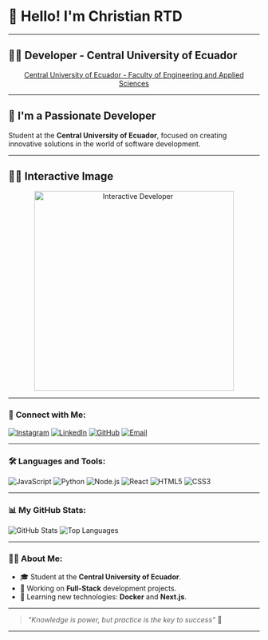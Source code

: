# 👋 **Hello! I'm Christian RTD**

---

## 👨‍💻 **Developer - Central University of Ecuador**  
<p align="center">
   <a href="https://www.uce.edu.ec/web/fing/" target="_blank">
      Central University of Ecuador - Faculty of Engineering and Applied Sciences
   </a>
</p>

---

## 🚀 **I'm a Passionate Developer**  
Student at the **Central University of Ecuador**, focused on creating innovative solutions in the world of software development.

---

## 👨‍💻 **Interactive Image**  
<p align="center">
   <img src="https://media.giphy.com/media/13HgwGsXF0aiGY/giphy.gif" alt="Interactive Developer" width="400">
</p>

---

### 🔗 **Connect with Me**:
[![Instagram](https://img.shields.io/badge/Instagram-%23E4405F.svg?style=flat&logo=instagram&logoColor=white)](https://instagram.com/ChristianRTD)
[![LinkedIn](https://img.shields.io/badge/LinkedIn-%230077B5.svg?style=flat&logo=linkedin&logoColor=white)](https://www.linkedin.com/in/christian-tapia-55a4702a2/)
[![GitHub](https://img.shields.io/badge/GitHub-%23121011.svg?style=flat&logo=github&logoColor=white)](https://github.com/ChristianRTD)
[![Email](https://img.shields.io/badge/Email-%23D14836.svg?style=flat&logo=gmail&logoColor=white)](mailto:crtapia@uce.edu.ec)




---

### 🛠 **Languages and Tools**:
![JavaScript](https://img.shields.io/badge/JavaScript-%23323330.svg?style=flat&logo=javascript&logoColor=%23F7DF1E)
![Python](https://img.shields.io/badge/Python-3670A0?style=flat&logo=python&logoColor=ffdd54)
![Node.js](https://img.shields.io/badge/Node.js-339933?style=flat&logo=node.js&logoColor=white)
![React](https://img.shields.io/badge/React-%2320232a.svg?style=flat&logo=react&logoColor=%2361DAFB)
![HTML5](https://img.shields.io/badge/HTML5-%23E34F26.svg?style=flat&logo=html5&logoColor=white)
![CSS3](https://img.shields.io/badge/CSS3-%231572B6.svg?style=flat&logo=css3&logoColor=white)

---

### 📊 **My GitHub Stats**:
![GitHub Stats](https://github-readme-stats.vercel.app/api?username=ChristianRTD&show_icons=true&theme=tokyonight)
![Top Languages](https://github-readme-stats.vercel.app/api/top-langs/?username=ChristianRTD&layout=compact&theme=tokyonight)

---

### 👨‍🎓 **About Me**:
- 🎓 Student at the **Central University of Ecuador**.
- 🔭 Working on **Full-Stack** development projects.
- 🌱 Learning new technologies: **Docker** and **Next.js**.

---

> *"Knowledge is power, but practice is the key to success"* 🚀

---

